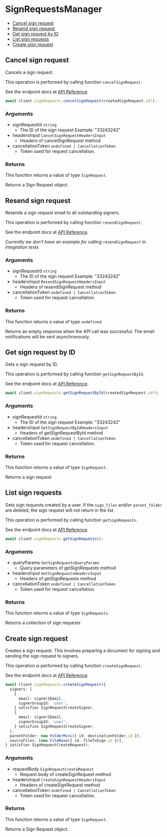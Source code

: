 # SignRequestsManager

- [Cancel sign request](#cancel-sign-request)
- [Resend sign request](#resend-sign-request)
- [Get sign request by ID](#get-sign-request-by-id)
- [List sign requests](#list-sign-requests)
- [Create sign request](#create-sign-request)

## Cancel sign request

Cancels a sign request.

This operation is performed by calling function `cancelSignRequest`.

See the endpoint docs at
[API Reference](https://developer.box.com/reference/post-sign-requests-id-cancel/).

<!-- sample post_sign_requests_id_cancel -->

```ts
await client.signRequests.cancelSignRequest(createdSignRequest.id!);
```

### Arguments

- signRequestId `string`
  - The ID of the sign request Example: "33243242"
- headersInput `CancelSignRequestHeadersInput`
  - Headers of cancelSignRequest method
- cancellationToken `undefined | CancellationToken`
  - Token used for request cancellation.

### Returns

This function returns a value of type `SignRequest`.

Returns a Sign Request object.

## Resend sign request

Resends a sign request email to all outstanding signers.

This operation is performed by calling function `resendSignRequest`.

See the endpoint docs at
[API Reference](https://developer.box.com/reference/post-sign-requests-id-resend/).

_Currently we don't have an example for calling `resendSignRequest` in integration tests_

### Arguments

- signRequestId `string`
  - The ID of the sign request Example: "33243242"
- headersInput `ResendSignRequestHeadersInput`
  - Headers of resendSignRequest method
- cancellationToken `undefined | CancellationToken`
  - Token used for request cancellation.

### Returns

This function returns a value of type `undefined`.

Returns an empty response when the API call was successful.
The email notifications will be sent asynchronously.

## Get sign request by ID

Gets a sign request by ID.

This operation is performed by calling function `getSignRequestById`.

See the endpoint docs at
[API Reference](https://developer.box.com/reference/get-sign-requests-id/).

<!-- sample get_sign_requests_id -->

```ts
await client.signRequests.getSignRequestById(createdSignRequest.id!);
```

### Arguments

- signRequestId `string`
  - The ID of the sign request Example: "33243242"
- headersInput `GetSignRequestByIdHeadersInput`
  - Headers of getSignRequestById method
- cancellationToken `undefined | CancellationToken`
  - Token used for request cancellation.

### Returns

This function returns a value of type `SignRequest`.

Returns a sign request

## List sign requests

Gets sign requests created by a user. If the `sign_files` and/or
`parent_folder` are deleted, the sign request will not return in the list.

This operation is performed by calling function `getSignRequests`.

See the endpoint docs at
[API Reference](https://developer.box.com/reference/get-sign-requests/).

<!-- sample get_sign_requests -->

```ts
await client.signRequests.getSignRequests();
```

### Arguments

- queryParams `GetSignRequestsQueryParams`
  - Query parameters of getSignRequests method
- headersInput `GetSignRequestsHeadersInput`
  - Headers of getSignRequests method
- cancellationToken `undefined | CancellationToken`
  - Token used for request cancellation.

### Returns

This function returns a value of type `SignRequests`.

Returns a collection of sign requests

## Create sign request

Creates a sign request. This involves preparing a document for signing and
sending the sign request to signers.

This operation is performed by calling function `createSignRequest`.

See the endpoint docs at
[API Reference](https://developer.box.com/reference/post-sign-requests/).

<!-- sample post_sign_requests -->

```ts
await client.signRequests.createSignRequest({
  signers: [
    {
      email: signer1Email,
      signerGroupId: 'user',
    } satisfies SignRequestCreateSigner,
    {
      email: signer2Email,
      signerGroupId: 'user',
    } satisfies SignRequestCreateSigner,
  ],
  parentFolder: new FolderMini({ id: destinationFolder.id }),
  sourceFiles: [new FileBase({ id: fileToSign.id })],
} satisfies SignRequestCreateRequest);
```

### Arguments

- requestBody `SignRequestCreateRequest`
  - Request body of createSignRequest method
- headersInput `CreateSignRequestHeadersInput`
  - Headers of createSignRequest method
- cancellationToken `undefined | CancellationToken`
  - Token used for request cancellation.

### Returns

This function returns a value of type `SignRequest`.

Returns a Sign Request object.
